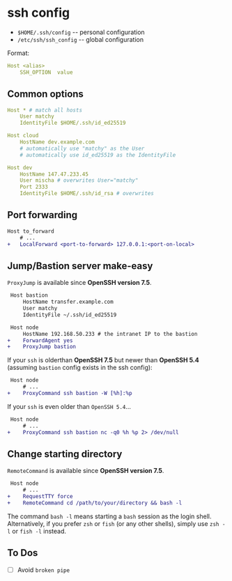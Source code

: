 # ssh config

* `$HOME/.ssh/config` -- personal configuration
* `/etc/ssh/ssh_config` -- global configuration

Format:

``` yaml
Host <alias>
    SSH_OPTION  value
```

## Common options

```yaml
Host * # match all hosts
    User matchy
    IdentityFile $HOME/.ssh/id_ed25519

Host cloud
    HostName dev.example.com
    # automatically use "matchy" as the User
    # automatically use id_ed25519 as the IdentityFile

Host dev
    HostName 147.47.233.45
    User mischa # overwrites User="matchy"
    Port 2333
    IdentityFile $HOME/.ssh/id_rsa # overwrites
```

## Port forwarding

```diff
Host to_forward
    # ...
+   LocalForward <port-to-forward> 127.0.0.1:<port-on-local>
```

## Jump/Bastion server make-easy

`ProxyJump` is available since **OpenSSH version 7.5**.

```diff
 Host bastion
     HostName transfer.example.com
     User matchy
     IdentityFile ~/.ssh/id_ed25519

 Host node
     HostName 192.168.50.233 # the intranet IP to the bastion
+    ForwardAgent yes
+    ProxyJump bastion
```

If your `ssh` is olderthan **OpenSSH 7.5** but newer than **OpenSSH 5.4** (assuming `bastion` config exists in the ssh config):

```diff
 Host node
     # ...
+    ProxyCommand ssh bastion -W [%h]:%p
```

If your `ssh` is even older than `OpenSSH 5.4`...

```diff
 Host node
     # ...
+    ProxyCommand ssh bastion nc -q0 %h %p 2> /dev/null
```

## Change starting directory

`RemoteCommand` is available since **OpenSSH version 7.5**.

```diff
 Host node
     # ...
+    RequestTTY force
+    RemoteCommand cd /path/to/your/directory && bash -l
```

The command `bash -l` means starting a `bash` session as the login shell. Alternatively, if you prefer `zsh` or `fish` (or any other shells), simply use `zsh -l` or `fish -l` instead.

## To Dos

- [ ] Avoid `broken pipe`
